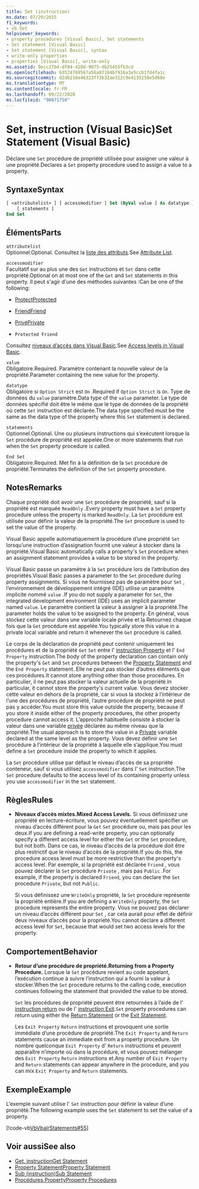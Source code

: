 ```yaml
---
title: Set (instruction)
ms.date: 07/20/2015
f1_keywords:
- vb.Set
helpviewer_keywords:
- property procedures [Visual Basic], Set statements
- Set statement [Visual Basic]
- Set statement [Visual Basic], syntax
- write-only properties
- properties [Visual Basic], write-only
ms.assetid: 9ecc27b4-df84-420d-9075-db25455fb3cd
ms.openlocfilehash: b3524769567a56a87184bf916a3e5ccb1fd4fa1c
ms.sourcegitcommit: d2db216e46323f73b32ae312c9e4135258e5d68e
ms.translationtype: MT
ms.contentlocale: fr-FR
ms.lasthandoff: 09/22/2020
ms.locfileid: "90871750"
---
```

# <a name="set-statement-visual-basic"></a><span data-ttu-id="b8d69-102">Set, instruction (Visual Basic)</span><span class="sxs-lookup"><span data-stu-id="b8d69-102">Set Statement (Visual Basic)</span></span>

<span data-ttu-id="b8d69-103">Déclare une `Set` procédure de propriété utilisée pour assigner une valeur à une propriété.</span><span class="sxs-lookup"><span data-stu-id="b8d69-103">Declares a `Set` property procedure used to assign a value to a property.</span></span>  
  
## <a name="syntax"></a><span data-ttu-id="b8d69-104">Syntaxe</span><span class="sxs-lookup"><span data-stu-id="b8d69-104">Syntax</span></span>  
  
```vb  
[ <attributelist> ] [ accessmodifier ] Set (ByVal value [ As datatype ])  
    [ statements ]  
End Set  
```  
  
## <a name="parts"></a><span data-ttu-id="b8d69-105">Éléments</span><span class="sxs-lookup"><span data-stu-id="b8d69-105">Parts</span></span>  

 `attributelist`  
 <span data-ttu-id="b8d69-106">Optionnel.</span><span class="sxs-lookup"><span data-stu-id="b8d69-106">Optional.</span></span> <span data-ttu-id="b8d69-107">Consultez la [liste des attributs](attribute-list.md).</span><span class="sxs-lookup"><span data-stu-id="b8d69-107">See [Attribute List](attribute-list.md).</span></span>  
  
 `accessmodifier`  
 <span data-ttu-id="b8d69-108">Facultatif sur au plus une des `Get` instructions et `Set` dans cette propriété.</span><span class="sxs-lookup"><span data-stu-id="b8d69-108">Optional on at most one of the `Get` and `Set` statements in this property.</span></span> <span data-ttu-id="b8d69-109">Il peut s'agir d'une des méthodes suivantes :</span><span class="sxs-lookup"><span data-stu-id="b8d69-109">Can be one of the following:</span></span>  
  
- [<span data-ttu-id="b8d69-110">Protect</span><span class="sxs-lookup"><span data-stu-id="b8d69-110">Protected</span></span>](../modifiers/protected.md)  
  
- [<span data-ttu-id="b8d69-111">Friend</span><span class="sxs-lookup"><span data-stu-id="b8d69-111">Friend</span></span>](../modifiers/friend.md)  
  
- [<span data-ttu-id="b8d69-112">Privé</span><span class="sxs-lookup"><span data-stu-id="b8d69-112">Private</span></span>](../modifiers/private.md)  
  
- `Protected Friend`  
  
 <span data-ttu-id="b8d69-113">Consultez [niveaux d’accès dans Visual Basic](../../programming-guide/language-features/declared-elements/access-levels.md).</span><span class="sxs-lookup"><span data-stu-id="b8d69-113">See [Access levels in Visual Basic](../../programming-guide/language-features/declared-elements/access-levels.md).</span></span>  
  
 `value`  
 <span data-ttu-id="b8d69-114">Obligatoire.</span><span class="sxs-lookup"><span data-stu-id="b8d69-114">Required.</span></span> <span data-ttu-id="b8d69-115">Paramètre contenant la nouvelle valeur de la propriété.</span><span class="sxs-lookup"><span data-stu-id="b8d69-115">Parameter containing the new value for the property.</span></span>  
  
 `datatype`  
 <span data-ttu-id="b8d69-116">Obligatoire si `Option Strict` est `On` .</span><span class="sxs-lookup"><span data-stu-id="b8d69-116">Required if `Option Strict` is `On`.</span></span> <span data-ttu-id="b8d69-117">Type de données du `value` paramètre.</span><span class="sxs-lookup"><span data-stu-id="b8d69-117">Data type of the `value` parameter.</span></span> <span data-ttu-id="b8d69-118">Le type de données spécifié doit être le même que le type de données de la propriété où cette `Set` instruction est déclarée.</span><span class="sxs-lookup"><span data-stu-id="b8d69-118">The data type specified must be the same as the data type of the property where this `Set` statement is declared.</span></span>  
  
 `statements`  
 <span data-ttu-id="b8d69-119">Optionnel.</span><span class="sxs-lookup"><span data-stu-id="b8d69-119">Optional.</span></span> <span data-ttu-id="b8d69-120">Une ou plusieurs instructions qui s’exécutent lorsque la `Set` procédure de propriété est appelée.</span><span class="sxs-lookup"><span data-stu-id="b8d69-120">One or more statements that run when the `Set` property procedure is called.</span></span>  
  
 `End Set`  
 <span data-ttu-id="b8d69-121">Obligatoire.</span><span class="sxs-lookup"><span data-stu-id="b8d69-121">Required.</span></span> <span data-ttu-id="b8d69-122">Met fin à la définition de la `Set` procédure de propriété.</span><span class="sxs-lookup"><span data-stu-id="b8d69-122">Terminates the definition of the `Set` property procedure.</span></span>  
  
## <a name="remarks"></a><span data-ttu-id="b8d69-123">Notes</span><span class="sxs-lookup"><span data-stu-id="b8d69-123">Remarks</span></span>  

 <span data-ttu-id="b8d69-124">Chaque propriété doit avoir une `Set` procédure de propriété, sauf si la propriété est marquée `ReadOnly` .</span><span class="sxs-lookup"><span data-stu-id="b8d69-124">Every property must have a `Set` property procedure unless the property is marked `ReadOnly`.</span></span> <span data-ttu-id="b8d69-125">La `Set` procédure est utilisée pour définir la valeur de la propriété.</span><span class="sxs-lookup"><span data-stu-id="b8d69-125">The `Set` procedure is used to set the value of the property.</span></span>  
  
 <span data-ttu-id="b8d69-126">Visual Basic appelle automatiquement la procédure d’une propriété `Set` lorsqu’une instruction d’assignation fournit une valeur à stocker dans la propriété.</span><span class="sxs-lookup"><span data-stu-id="b8d69-126">Visual Basic automatically calls a property's `Set` procedure when an assignment statement provides a value to be stored in the property.</span></span>  
  
 <span data-ttu-id="b8d69-127">Visual Basic passe un paramètre à la `Set` procédure lors de l’attribution des propriétés.</span><span class="sxs-lookup"><span data-stu-id="b8d69-127">Visual Basic passes a parameter to the `Set` procedure during property assignments.</span></span> <span data-ttu-id="b8d69-128">Si vous ne fournissez pas de paramètre pour `Set` , l’environnement de développement intégré (IDE) utilise un paramètre implicite nommé `value` .</span><span class="sxs-lookup"><span data-stu-id="b8d69-128">If you do not supply a parameter for `Set`, the integrated development environment (IDE) uses an implicit parameter named `value`.</span></span> <span data-ttu-id="b8d69-129">Le paramètre contient la valeur à assigner à la propriété.</span><span class="sxs-lookup"><span data-stu-id="b8d69-129">The parameter holds the value to be assigned to the property.</span></span> <span data-ttu-id="b8d69-130">En général, vous stockez cette valeur dans une variable locale privée et la Retournez chaque fois que la `Get` procédure est appelée.</span><span class="sxs-lookup"><span data-stu-id="b8d69-130">You typically store this value in a private local variable and return it whenever the `Get` procedure is called.</span></span>  
  
 <span data-ttu-id="b8d69-131">Le corps de la déclaration de propriété peut contenir uniquement les procédures et de la propriété `Get` `Set` entre l' [instruction Property](property-statement.md) et l' `End Property` instruction.</span><span class="sxs-lookup"><span data-stu-id="b8d69-131">The body of the property declaration can contain only the property's `Get` and `Set` procedures between the [Property Statement](property-statement.md) and the `End Property` statement.</span></span> <span data-ttu-id="b8d69-132">Elle ne peut pas stocker d’autres éléments que ces procédures.</span><span class="sxs-lookup"><span data-stu-id="b8d69-132">It cannot store anything other than those procedures.</span></span> <span data-ttu-id="b8d69-133">En particulier, il ne peut pas stocker la valeur actuelle de la propriété.</span><span class="sxs-lookup"><span data-stu-id="b8d69-133">In particular, it cannot store the property's current value.</span></span> <span data-ttu-id="b8d69-134">Vous devez stocker cette valeur en dehors de la propriété, car si vous la stockez à l’intérieur de l’une des procédures de propriété, l’autre procédure de propriété ne peut pas y accéder.</span><span class="sxs-lookup"><span data-stu-id="b8d69-134">You must store this value outside the property, because if you store it inside either of the property procedures, the other property procedure cannot access it.</span></span> <span data-ttu-id="b8d69-135">L’approche habituelle consiste à stocker la valeur dans une variable [privée](../modifiers/private.md) déclarée au même niveau que la propriété.</span><span class="sxs-lookup"><span data-stu-id="b8d69-135">The usual approach is to store the value in a [Private](../modifiers/private.md) variable declared at the same level as the property.</span></span> <span data-ttu-id="b8d69-136">Vous devez définir une `Set` procédure à l’intérieur de la propriété à laquelle elle s’applique.</span><span class="sxs-lookup"><span data-stu-id="b8d69-136">You must define a `Set` procedure inside the property to which it applies.</span></span>  
  
 <span data-ttu-id="b8d69-137">La `Set` procédure utilise par défaut le niveau d’accès de sa propriété conteneur, sauf si vous utilisez `accessmodifier` dans l' `Set` instruction.</span><span class="sxs-lookup"><span data-stu-id="b8d69-137">The `Set` procedure defaults to the access level of its containing property unless you use `accessmodifier` in the `Set` statement.</span></span>  
  
## <a name="rules"></a><span data-ttu-id="b8d69-138">Règles</span><span class="sxs-lookup"><span data-stu-id="b8d69-138">Rules</span></span>  
  
- <span data-ttu-id="b8d69-139">**Niveaux d’accès mixtes.**</span><span class="sxs-lookup"><span data-stu-id="b8d69-139">**Mixed Access Levels.**</span></span> <span data-ttu-id="b8d69-140">Si vous définissez une propriété en lecture-écriture, vous pouvez éventuellement spécifier un niveau d’accès différent pour la `Get` `Set` procédure ou, mais pas pour les deux.</span><span class="sxs-lookup"><span data-stu-id="b8d69-140">If you are defining a read-write property, you can optionally specify a different access level for either the `Get` or the `Set` procedure, but not both.</span></span> <span data-ttu-id="b8d69-141">Dans ce cas, le niveau d’accès de la procédure doit être plus restrictif que le niveau d’accès de la propriété.</span><span class="sxs-lookup"><span data-stu-id="b8d69-141">If you do this, the procedure access level must be more restrictive than the property's access level.</span></span> <span data-ttu-id="b8d69-142">Par exemple, si la propriété est déclarée `Friend` , vous pouvez déclarer la `Set` procédure `Private` , mais pas `Public` .</span><span class="sxs-lookup"><span data-stu-id="b8d69-142">For example, if the property is declared `Friend`, you can declare the `Set` procedure `Private`, but not `Public`.</span></span>  
  
     <span data-ttu-id="b8d69-143">Si vous définissez une `WriteOnly` propriété, la `Set` procédure représente la propriété entière.</span><span class="sxs-lookup"><span data-stu-id="b8d69-143">If you are defining a `WriteOnly` property, the `Set` procedure represents the entire property.</span></span> <span data-ttu-id="b8d69-144">Vous ne pouvez pas déclarer un niveau d’accès différent pour `Set` , car cela aurait pour effet de définir deux niveaux d’accès pour la propriété.</span><span class="sxs-lookup"><span data-stu-id="b8d69-144">You cannot declare a different access level for `Set`, because that would set two access levels for the property.</span></span>  
  
## <a name="behavior"></a><span data-ttu-id="b8d69-145">Comportement</span><span class="sxs-lookup"><span data-stu-id="b8d69-145">Behavior</span></span>  
  
- <span data-ttu-id="b8d69-146">**Retour d’une procédure de propriété.**</span><span class="sxs-lookup"><span data-stu-id="b8d69-146">**Returning from a Property Procedure.**</span></span> <span data-ttu-id="b8d69-147">Lorsque la `Set` procédure revient au code appelant, l’exécution continue à suivre l’instruction qui a fourni la valeur à stocker.</span><span class="sxs-lookup"><span data-stu-id="b8d69-147">When the `Set` procedure returns to the calling code, execution continues following the statement that provided the value to be stored.</span></span>  
  
     <span data-ttu-id="b8d69-148">`Set` les procédures de propriété peuvent être retournées à l’aide de l' [instruction return](return-statement.md) ou de l' [instruction Exit](exit-statement.md).</span><span class="sxs-lookup"><span data-stu-id="b8d69-148">`Set` property procedures can return using either the [Return Statement](return-statement.md) or the [Exit Statement](exit-statement.md).</span></span>  
  
     <span data-ttu-id="b8d69-149">Les `Exit Property` `Return` instructions et provoquent une sortie immédiate d’une procédure de propriété.</span><span class="sxs-lookup"><span data-stu-id="b8d69-149">The `Exit Property` and `Return` statements cause an immediate exit from a property procedure.</span></span> <span data-ttu-id="b8d69-150">Un nombre quelconque `Exit Property` d' `Return` instructions et peuvent apparaître n’importe où dans la procédure, et vous pouvez mélanger des `Exit Property` `Return` instructions et.</span><span class="sxs-lookup"><span data-stu-id="b8d69-150">Any number of `Exit Property` and `Return` statements can appear anywhere in the procedure, and you can mix `Exit Property` and `Return` statements.</span></span>  
  
## <a name="example"></a><span data-ttu-id="b8d69-151">Exemple</span><span class="sxs-lookup"><span data-stu-id="b8d69-151">Example</span></span>  

 <span data-ttu-id="b8d69-152">L’exemple suivant utilise l' `Set` instruction pour définir la valeur d’une propriété.</span><span class="sxs-lookup"><span data-stu-id="b8d69-152">The following example uses the `Set` statement to set the value of a property.</span></span>  
  
 [!code-vb[VbVbalrStatements#55](~/samples/snippets/visualbasic/VS_Snippets_VBCSharp/VbVbalrStatements/VB/Class1.vb#55)]  
  
## <a name="see-also"></a><span data-ttu-id="b8d69-153">Voir aussi</span><span class="sxs-lookup"><span data-stu-id="b8d69-153">See also</span></span>

- [<span data-ttu-id="b8d69-154">Get, instruction</span><span class="sxs-lookup"><span data-stu-id="b8d69-154">Get Statement</span></span>](get-statement.md)
- [<span data-ttu-id="b8d69-155">Property Statement</span><span class="sxs-lookup"><span data-stu-id="b8d69-155">Property Statement</span></span>](property-statement.md)
- [<span data-ttu-id="b8d69-156">Sub (instruction)</span><span class="sxs-lookup"><span data-stu-id="b8d69-156">Sub Statement</span></span>](sub-statement.md)
- [<span data-ttu-id="b8d69-157">Procédures Property</span><span class="sxs-lookup"><span data-stu-id="b8d69-157">Property Procedures</span></span>](../../programming-guide/language-features/procedures/property-procedures.md)

